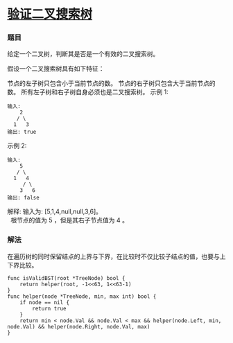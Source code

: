 # [验证二叉搜索树](https://leetcode-cn.com/problems/validate-binary-search-tree/)

### 题目

给定一个二叉树，判断其是否是一个有效的二叉搜索树。

假设一个二叉搜索树具有如下特征：

节点的左子树只包含小于当前节点的数。
节点的右子树只包含大于当前节点的数。
所有左子树和右子树自身必须也是二叉搜索树。
示例 1:

```
输入:
    2
   / \
  1   3
输出: true
```

示例 2:

```
输入:
    5
   / \
  1   4
     / \
    3   6
输出: false
```
解释: 输入为: [5,1,4,null,null,3,6]。  
     根节点的值为 5 ，但是其右子节点值为 4 。

### 解法

在遍历树的同时保留结点的上界与下界，在比较时不仅比较子结点的值，也要与上下界比较。

```
func isValidBST(root *TreeNode) bool {
	return helper(root, -1<<63, 1<<63-1)
}
func helper(node *TreeNode, min, max int) bool {
	if node == nil {
		return true
	}
	return min < node.Val && node.Val < max && helper(node.Left, min, node.Val) && helper(node.Right, node.Val, max)
}
```
